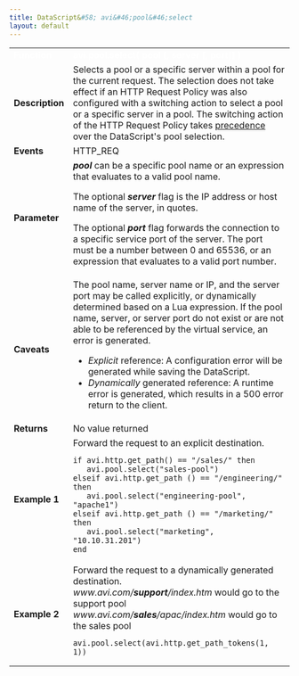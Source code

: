 ```yaml
---
title: DataScript&#58; avi&#46;pool&#46;select
layout: default
---
```

<table class="table table-hover table table-bordered table-hover">  
<tbody>         
<tr>   
<td><span style="color: white; font-size: medium;"><strong>Function</strong></span></td>
<td><span style="color: white;"><b>avi.pool.select( pool [, server [, port]] )</b></span></td>
</tr>
<tr>   
<td><span style="font-size: medium;"><strong>Description</strong></span></td>
<td>Selects a pool or a specific server within a pool for the current request. The selection does not take effect if an HTTP Request Policy was also configured with a switching action to select a pool or a specific server in a pool. The switching action of the HTTP Request Policy takes <a href="/docs/latest/datascript-guide/datascript-precedence/">precedence</a> over the DataScript's pool selection.</td>
</tr>
<tr>   
<td><span style="font-size: medium;"><strong>Events</strong></span></td>
<td>HTTP_REQ</td>
</tr>
<tr>   
<td><span style="font-size: medium;"><strong>Parameter</strong></span></td>
<td><strong><em>pool</em> </strong>can be a specific pool name or an expression that evaluates to a valid pool name.<p></p> <p>The optional <strong><em>server</em> </strong>flag is the IP address or host name of the server, in quotes.</p> <p>The optional <strong><em>port</em> </strong>flag forwards the connection to a specific service port of the server. The port must be a number between 0 and 65536, or an expression that evaluates to a valid port number.</p></td>
</tr>
<tr>   
<td><span style="font-size: medium;"><strong>Caveats</strong></span></td>
<td>The pool name, server name or IP, and the server port may be called explicitly, or dynamically determined based on a Lua expression. If the pool name, server, or server port do not exist or are not able to be referenced by the virtual service, an error is generated.<p></p> 
<ul> 
 <li><em>Explicit</em> reference: A configuration error will be generated while saving the DataScript.</li> 
 <li><em>Dynamically</em> generated reference: A runtime error is generated, which results in a 500 error return to the client.</li> 
</ul></td>
</tr>
<tr>   
<td><span style="font-size: medium;"><strong>Returns</strong></span></td>
<td>No value returned</td>
</tr>
<tr>   
<td><span style="font-size: medium;"><strong>Example 1</strong></span></td>
<td>Forward the request to an explicit destination.<br> 
<!-- Crayon Syntax Highlighter v2.7.1 --> <pre><code class="language-lua">if avi.http.get_path() == "/sales/" then
   avi.pool.select("sales-pool")
elseif avi.http.get_path () == "/engineering/" then
   avi.pool.select("engineering-pool", "apache1")
elseif avi.http.get_path () == "/marketing/" then
   avi.pool.select("marketing", "10.10.31.201")
end</code></pre> 
<!-- [Format Time: 0.0035 seconds] --></td>
</tr>
<tr>   
<td><span style="font-size: medium;"><strong>Example 2</strong></span></td>
<td>Forward the request to a dynamically generated destination.<br> <em>www.avi.com/<strong>support</strong>/index.htm</em> would go to the support pool<br> <em>www.avi.com/<strong>sales</strong>/apac/index.htm</em> would go to the sales pool<br> 
<!-- Crayon Syntax Highlighter v2.7.1 --> <pre><code class="language-lua">avi.pool.select(avi.http.get_path_tokens(1, 1))</code></pre> 
<!-- [Format Time: 0.0010 seconds] --></td>
</tr>
</tbody>
</table> 